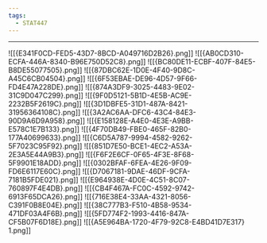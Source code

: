 ```yaml
---
tags:
  - STAT447
---
```

---
![[{E341F0CD-FED5-43D7-8BCD-A049716D2B26}.png]]
![[{AB0CD310-ECFA-446A-8340-B96E750D52C8}.png]]
![[{BC80DE11-ECBF-407F-84E5-B8DE55077505}.png]]
![[{87DBC62E-1D0E-4F40-9D8C-A45C6CB04504}.png]]
![[{6F53EBAE-DE96-4D57-9F66-FD4E47A228DE}.png]]
![[{874A3DF9-3025-4483-9E02-31C9D047C299}.png]]
![[{9F0D5121-5B1D-4E5B-AC9E-2232B5F2619C}.png]]
![[{3D1DBFE5-31D1-487A-8421-31956364108C}.png]]
![[{3A2AC6AA-DFC6-43C4-84E3-90D9A6D9A958}.png]]
![[{E158128E-A4E0-4E3E-A9BB-E578C1E7B133}.png]]
![[{4F70DB49-FBE0-465F-82B0-177A40699633}.png]]
![[{C6D5A787-9994-4582-9262-5F7023C95F92}.png]]
![[{851D7E50-BCE1-4EC2-A53A-2E3A5E44A9B3}.png]]
![[{F6F2E6CF-0F65-4F3E-8F68-5F9901E18ADD}.png]]
![[{0302BFAF-6FEA-4E26-9F09-FD6E6117E60C}.png]]
![[{D7067181-9DAE-46DF-9CFA-7181B5FDE021}.png]]
![[{E964938E-4D0E-4C51-8C07-760897F4E4DB}.png]]
![[{CB4F467A-FC0C-4592-9742-6913F65DCA26}.png]]
![[{716E38E4-33AA-4321-8056-C391F0B8E04E}.png]]
![[{38C777B3-F510-4B58-9534-471DF03A4F6B}.png]]
![[{5FD774F2-1993-4416-847A-CF5B07F6D18E}.png]]
![[{A5E964BA-1720-4F79-92C8-E4BD41D7E317} 1.png]]
